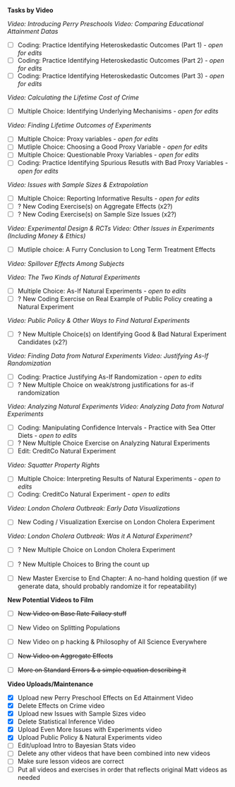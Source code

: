 **Tasks by Video**

_Video: Introducing Perry Preschools_
_Video: Comparing Educational Attainment Datas_
- [ ] Coding: Practice Identifying Heteroskedastic Outcomes (Part 1) - _open for edits_
- [ ] Coding: Practice Identifying Heteroskedastic Outcomes (Part 2) - _open for edits_
- [ ] Coding: Practice Identifying Heteroskedastic Outcomes (Part 3) - _open for edits_

_Video: Calculating the Lifetime Cost of Crime_
- [ ] Multiple Choice: Identifying Underlying Mechanisims - _open for edits_

_Video: Finding Lifetime Outcomes of Experiments_
- [ ] Multiple Choice: Proxy variables - _open for edits_
- [ ] Mutliple Choice: Choosing a Good Proxy Variable - _open for edits_
- [ ] Multiple Choice: Questionable Proxy Variables - _open for edits_
- [ ] Coding: Practice Identifying Spurious Resutls with Bad Proxy Variables - _open for edits_

_Video: Issues with Sample Sizes & Extrapolation_
- [ ] Multiple Choice: Reporting Informative Results - _open for edits_
- [ ] ? New Coding Exercise(s) on Aggregate Effects (x2?)
- [ ] ? New Coding Exercise(s) on Sample Size Issues (x2?)

_Video: Experimental Design & RCTs_
_Video: Other Issues in Experiments (Including Money & Ethics)_
- [ ] Mutliple choice: A Furry Conclusion to Long Term Treatment Effects

_Video: Spillover Effects Among Subjects_

_Video: The Two Kinds of Natural Experiments_
- [ ] Multiple Choice: As-If Natural Experiments - _open to edits_
- [ ] ? New Coding Exercise on Real Example of Public Policy creating a Natural Experiment

_Video: Public Policy & Other Ways to Find Natural Experiments_
- [ ] ? New Multiple Choice(s) on Identifying Good & Bad Natural Experiment Candidates (x2?)

_Video: Finding Data from Natural Experiments_
_Video: Justifying As-If Randomization_
- [ ] Coding: Practice Justifying As-If Randomization - _open to edits_
- [ ] ? New Multiple Choice on weak/strong justifications for as-if randomization

_Video: Analyzing Natural Experiments_
_Video: Analyzing Data from Natural Experiments_
- [ ] Coding: Manipulating Confidence Intervals - Practice with Sea Otter Diets - _open to edits_
- [ ] ? New Multiple Choice Exercise on Analyzing Natural Experiments
- [ ] Edit: CreditCo Natural Experiment

_Video: Squatter Property Rights_
- [ ] Multiple Choice: Interpreting Results of Natural Experiments - _open to edits_
- [ ] Coding: CreditCo Natural Experiment - _open to edits_

_Video: London Cholera Outbreak: Early Data Visualizations_
- [ ] New Coding / Visualization Exercise on London Cholera Experiment

_Video: London Cholera Outbreak: Was it A Natural Experiment?_
- [ ] ? New Multiple Choice on London Cholera Experiment
- [ ] ? New Multiple Choices to Bring the count up

- [ ] New Master Exercise to End Chapter: A no-hand holding question (if we generate data, should probably randomize it for repeatability)


**New Potential Videos to Film**
- [ ] ~~New Video on Base Rate Fallacy stuff~~
- [ ] New Video on Splitting Populations
- [ ] New Video on p hacking & Philosophy of All Science Everywhere
- [ ] ~~New Video on Aggregate Effects~~
- [ ] ~~More on Standard Errors & a simple equation describing it~~


**Video Uploads/Maintenance**
- [X] Upload new Perry Preschool Effects on Ed Attainment Video
- [X] Delete Effects on Crime video
- [X] Upload new Issues with Sample Sizes video
- [X] Delete Statistical Inference Video
- [X] Upload Even More Issues with Experiments video
- [X] Upload Public Policy & Natural Experiments video
- [ ] Edit/upload Intro to Bayesian Stats video
- [ ] Delete any other videos that have been combined into new videos
- [ ] Make sure lesson videos are correct 
- [ ] Put all videos and exercises in order that reflects original Matt videos as needed
